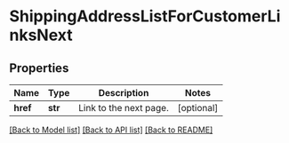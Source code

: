 # ShippingAddressListForCustomerLinksNext

## Properties
Name | Type | Description | Notes
------------ | ------------- | ------------- | -------------
**href** | **str** | Link to the next page.  | [optional] 

[[Back to Model list]](../README.md#documentation-for-models) [[Back to API list]](../README.md#documentation-for-api-endpoints) [[Back to README]](../README.md)


